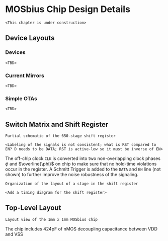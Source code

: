 # MOSbius Chip Design Details
`<This chapter is under construction>`
## Device Layouts
### Devices
`<TBD>`
### Current Mirrors
`<TBD>`
### Simple OTAs
`<TBD>`
## Switch Matrix and Shift Register
```{figure} img/ShiftRegisterSchematic.png
Partial schematic of the 650-stage shift register
```
`<Labeling of the signals is not consistent; what is RST compared to EN? D needs to be DATA; RST is active-low so it must be inverse of EN>`

The off-chip clock `CLK` is converted into two non-overlapping clock phases $\phi$ and $\overline{\phi}$ on chip to make sure that no hold-time violations occur in the register. A Schmitt Trigger is added to the `DATA` and `EN` line (not shown) to further improve the noise robustness of the signaling. 

```{figure} img/ShiftRegisterStageLayout.png
Organization of the layout of a stage in the shift register
```
`<Add a timing diagram for the shift register>`

## Top-Level Layout
```{figure} img/layout.png
Layout view of the 1mm x 1mm MOSbius chip
```
The chip includes 424pF of nMOS decoupling capacitance between VDD and VSS